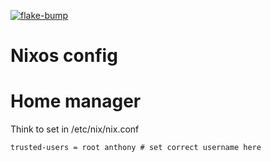 [![flake-bump](https://github.com/dat-Antho/nixos-config/actions/workflows/flake-bump.yml/badge.svg?branch=master)](https://github.com/dat-Antho/nixos-config/actions/workflows/flake-bump.yml)

# Nixos config

# Home manager

Think to set in /etc/nix/nix.conf
```
trusted-users = root anthony # set correct username here
```
